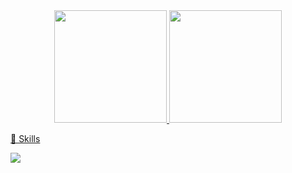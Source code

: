 <div align="center">
  <a href="https://github.com/Douglasghs">
  <img height="180em" src="https://github-readme-stats.vercel.app/api?username=Douglasghs&show_icons=true&theme=dracula&include_all_commits=true&count_private=true"/>
  <img height="180em" src="https://github-readme-stats.vercel.app/api/top-langs/?username=Douglasghs&layout=compact&langs_count=7&theme=dracula"/>
</div>

🚀 Skills
<div aling="center">
    <img src="https://img.shields.io/badge/C%23-239120?style=for-the-badge&logo=c-sharp&logoColor=white"/>
</div>
